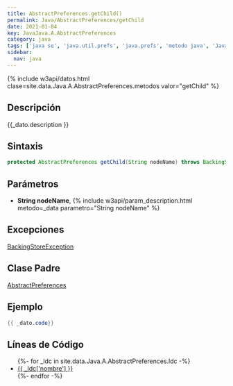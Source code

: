 ```yaml
---
title: AbstractPreferences.getChild()
permalink: Java/AbstractPreferences/getChild
date: 2021-01-04
key: JavaJava.A.AbstractPreferences
category: java
tags: ['java se', 'java.util.prefs', 'java.prefs', 'metodo java', 'Java 1.4']
sidebar: 
  nav: java
---
```


{% include w3api/datos.html clase=site.data.Java.A.AbstractPreferences.metodos valor="getChild" %}

## Descripción
{{_dato.description }}

## Sintaxis
~~~java
protected AbstractPreferences getChild(String nodeName) throws BackingStoreException
~~~

## Parámetros
* **String nodeName**,  {% include w3api/param_description.html metodo=_data parametro="String nodeName" %}

## Excepciones
[BackingStoreException](/Java/BackingStoreException/)

## Clase Padre
[AbstractPreferences](/Java/AbstractPreferences/)

## Ejemplo
~~~java
{{ _dato.code}}
~~~

## Líneas de Código
<ul>
{%- for _ldc in site.data.Java.A.AbstractPreferences.ldc -%}
   <li>
       <a href="{{_ldc['url'] }}">{{ _ldc['nombre'] }}</a>
   </li>
{%- endfor -%}
</ul>
